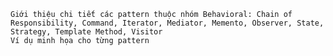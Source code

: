 
    Giới thiệu chi tiết các pattern thuộc nhóm Behavioral: Chain of Responsibility, Command, Iterator, Mediator, Memento, Observer, State, Strategy, Template Method, Visitor
    Ví dụ minh họa cho từng pattern
